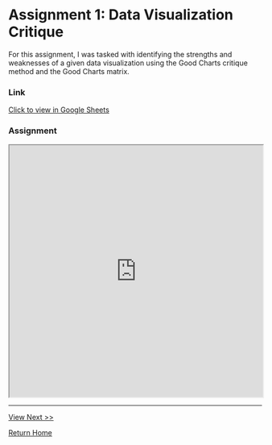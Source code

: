 # Assignment 1: Data Visualization Critique 

For this assignment, I was tasked with identifying the strengths and weaknesses of a given data visualization using the Good Charts critique method and the Good Charts matrix. 

### Link
[Click to view in Google Sheets](https://docs.google.com/spreadsheets/d/1dT4hSPAmbzQP5jiMFWz6yhKa9lW6aaSUR5Fxu6HYL_I/edit?usp=sharing)


### Assignment
<iframe src="https://docs.google.com/spreadsheets/d/e/2PACX-1vS_quO8O9wryYl8lXLbkqDah7SL0w3XxMwT349yYf_LxA6MGfm0PMWsv4A2qu87zivEGTqLeIONuLjI/pubhtml?widget=true&amp;headers=false" width="100%" height="500"></iframe>


**********


[View Next >>](/Assignment_2.md)

[Return Home](/README.md)
